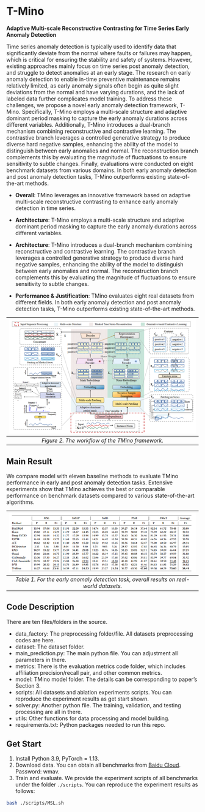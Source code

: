 # T-Mino
**Adaptive Multi-scale Reconstructive Contrasting for Time Series Early Anomaly Detection**



Time series anomaly detection is typically used to identify data that significantly deviate from the normal where faults or failures may happen, which is critical for ensuring the stability and safety of systems. However, existing approaches mainly focus on time series post anomaly detection, and struggle to detect anomalies at an early stage. The research on early anomaly detection to enable in-time preventive maintenance remains relatively limited, as early anomaly signals often begin as quite slight deviations from the normal and have varying durations, and the lack of labeled data further complicates model training. To address these challenges, we propose a novel early anomaly detection framework, T-Mino. Specifically, T-Mino employs a multi-scale structure and adaptive dominant period masking to capture the early anomaly durations across different variables. Additionally, T-Mino introduces a dual-branch mechanism combining reconstructive and contrastive learning. The contrastive branch leverages a controlled generative strategy to produce diverse hard negative samples, enhancing the ability of the model to distinguish between early anomalies and normal. The reconstruction branch complements this by evaluating the magnitude of fluctuations to ensure sensitivity to subtle changes. Finally, evaluations were conducted on eight benchmark datasets from various domains. In both early anomaly detection and post anomaly detection tasks, T-Mino outperforms existing state-of-the-art methods.

- **Overall**: TMino leverages an innovative framework based on adaptive multi-scale reconstructive contrasting to enhance early anomaly detection in time series.

- **Architecture**: T-Mino employs a multi-scale structure and adaptive dominant period masking to capture the early anomaly durations across different variables. 

- **Architecture**: T-Mino introduces a dual-branch mechanism combining reconstructive and contrastive learning. The contrastive branch leverages a controlled generative strategy to produce diverse hard negative samples, enhancing the ability of the model to distinguish between early anomalies and normal. The reconstruction branch complements this by evaluating the magnitude of fluctuations to ensure sensitivity to subtle changes.

- **Performance & Justification**:  TMino evaluates eight real datasets from different fields. In both early anomaly detection and post anomaly detection tasks, T-Mino outperforms existing state-of-the-art methods.


|![Figure2](img/T-Mino.png)|
|:--:| 
| *Figure 2. The workflow of the TMino framework.* |


## Main Result
We compare model with eleven baseline methods to evaluate TMino performance in early and post anomaly detection tasks. Extensive experiments show that TMino achieves the best or comparable performance on benchmark datasets compared to various state-of-the-art algorithms.

|![Figure1](img/results.png)|
|:--:| 
| *Table 1. For the early anomaly detection task, overall results on real-world datasets.* |




## Code Description
There are ten files/folders in the source.

- data_factory: The preprocessing folder/file. All datasets preprocessing codes are here.
- dataset: The dataset folder.
- main_prediction.py: The main python file. You can adjustment all parameters in there.
- metrics: There is the evaluation metrics code folder, which includes affiliation precision/recall pair, and other common metrics.
- model: TMino model folder. The details can be corresponding to paper’s Section 3.
- scripts: All datasets and ablation experiments scripts. You can reproduce the experiment results as get start shown.
- solver.py: Another python file. The training, validation, and testing processing are all in there. 
- utils: Other functions for data processing and model building.
- requirements.txt: Python packages needed to run this repo.


## Get Start
1. Install Python 3.9, PyTorch = 1.13.
2. Download data. You can obtain all benchmarks from [Baidu Cloud](https://pan.baidu.com/s/1FnJv0FR7UFsAp5Jmqp4Ewg?pwd=wmav). Password: wmav. 
3. Train and evaluate. We provide the experiment scripts of all benchmarks under the folder ```./scripts```. You can reproduce the experiment results as follows:

```bash
bash ./scripts/MSL.sh
```

